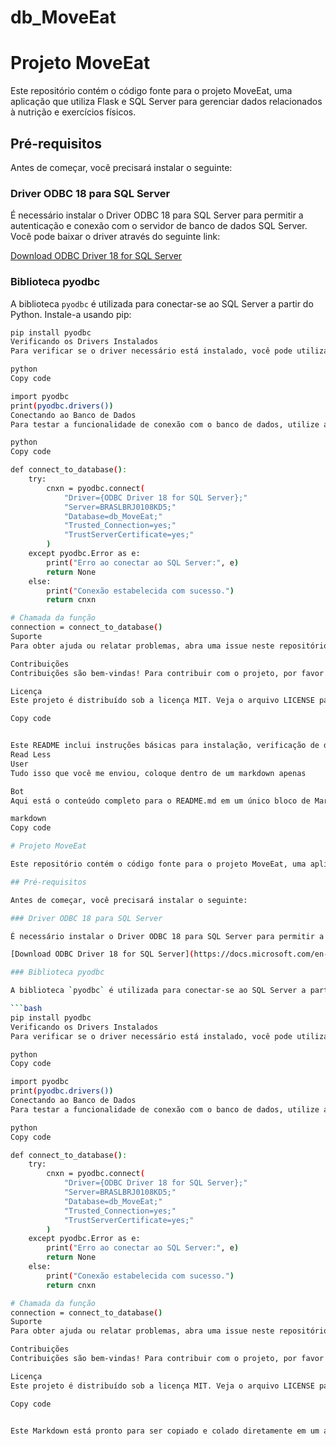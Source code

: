 # db_MoveEat

# Projeto MoveEat

Este repositório contém o código fonte para o projeto MoveEat, uma aplicação que utiliza Flask e SQL Server para gerenciar dados relacionados à nutrição e exercícios físicos.

## Pré-requisitos

Antes de começar, você precisará instalar o seguinte:

### Driver ODBC 18 para SQL Server

É necessário instalar o Driver ODBC 18 para SQL Server para permitir a autenticação e conexão com o servidor de banco de dados SQL Server. Você pode baixar o driver através do seguinte link:

[Download ODBC Driver 18 for SQL Server](https://docs.microsoft.com/en-us/sql/connect/odbc/download-odbc-driver-for-sql-server)

### Biblioteca pyodbc

A biblioteca `pyodbc` é utilizada para conectar-se ao SQL Server a partir do Python. Instale-a usando pip:

```bash
pip install pyodbc
Verificando os Drivers Instalados
Para verificar se o driver necessário está instalado, você pode utilizar o seguinte bloco de código Python:

python
Copy code

import pyodbc
print(pyodbc.drivers())
Conectando ao Banco de Dados
Para testar a funcionalidade de conexão com o banco de dados, utilize a função connect_to_database definida abaixo:

python
Copy code

def connect_to_database():
    try:
        cnxn = pyodbc.connect(
            "Driver={ODBC Driver 18 for SQL Server};"
            "Server=BRASLBRJ0108KD5;"
            "Database=db_MoveEat;"
            "Trusted_Connection=yes;"
            "TrustServerCertificate=yes;"
        )
    except pyodbc.Error as e:
        print("Erro ao conectar ao SQL Server:", e)
        return None
    else:
        print("Conexão estabelecida com sucesso.")
        return cnxn

# Chamada da função
connection = connect_to_database()
Suporte
Para obter ajuda ou relatar problemas, abra uma issue neste repositório GitHub.

Contribuições
Contribuições são bem-vindas! Para contribuir com o projeto, por favor faça um fork do repositório e submeta um pull request com suas alterações.

Licença
Este projeto é distribuído sob a licença MIT. Veja o arquivo LICENSE para mais detalhes.

Copy code


Este README inclui instruções básicas para instalação, verificação de drivers e conexão com o banco de dados, além de seções para suporte e contribuições, que são importantes para projetos open source no GitHub. Você pode expandir cada seção conforme necessário, adicionando mais informações sobre o projeto, como detalhes de configuração, uso e desenvolvimento.
Read Less
User
Tudo isso que você me enviou, coloque dentro de um markdown apenas

Bot
Aqui está o conteúdo completo para o README.md em um único bloco de Markdown:

markdown
Copy code

# Projeto MoveEat

Este repositório contém o código fonte para o projeto MoveEat, uma aplicação que utiliza Flask e SQL Server para gerenciar dados relacionados à nutrição e exercícios físicos.

## Pré-requisitos

Antes de começar, você precisará instalar o seguinte:

### Driver ODBC 18 para SQL Server

É necessário instalar o Driver ODBC 18 para SQL Server para permitir a autenticação e conexão com o servidor de banco de dados SQL Server. Você pode baixar o driver através do seguinte link:

[Download ODBC Driver 18 for SQL Server](https://docs.microsoft.com/en-us/sql/connect/odbc/download-odbc-driver-for-sql-server)

### Biblioteca pyodbc

A biblioteca `pyodbc` é utilizada para conectar-se ao SQL Server a partir do Python. Instale-a usando pip:

```bash
pip install pyodbc
Verificando os Drivers Instalados
Para verificar se o driver necessário está instalado, você pode utilizar o seguinte bloco de código Python:

python
Copy code

import pyodbc
print(pyodbc.drivers())
Conectando ao Banco de Dados
Para testar a funcionalidade de conexão com o banco de dados, utilize a função connect_to_database definida abaixo:

python
Copy code

def connect_to_database():
    try:
        cnxn = pyodbc.connect(
            "Driver={ODBC Driver 18 for SQL Server};"
            "Server=BRASLBRJ0108KD5;"
            "Database=db_MoveEat;"
            "Trusted_Connection=yes;"
            "TrustServerCertificate=yes;"
        )
    except pyodbc.Error as e:
        print("Erro ao conectar ao SQL Server:", e)
        return None
    else:
        print("Conexão estabelecida com sucesso.")
        return cnxn

# Chamada da função
connection = connect_to_database()
Suporte
Para obter ajuda ou relatar problemas, abra uma issue neste repositório GitHub.

Contribuições
Contribuições são bem-vindas! Para contribuir com o projeto, por favor faça um fork do repositório e submeta um pull request com suas alterações.

Licença
Este projeto é distribuído sob a licença MIT. Veja o arquivo LICENSE para mais detalhes.

Copy code


Este Markdown está pronto para ser copiado e colado diretamente em um arquivo `README.md` no seu repositório GitHub. Ele inclui todas as informações essenciais para que outros desenvolvedores possam instalar, configurar e contribuir para o seu projeto.















